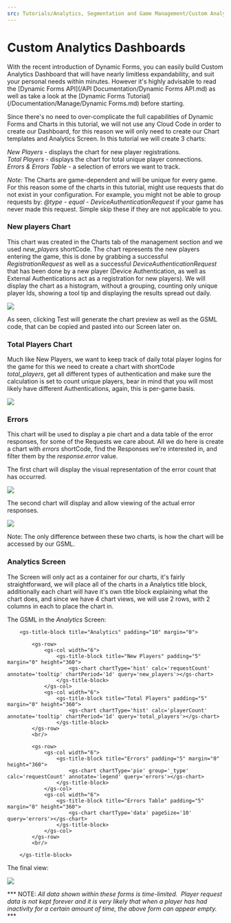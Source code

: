 ```yaml
---
src: Tutorials/Analytics, Segmentation and Game Management/Custom Analytics Dashboards.md
---
```


# Custom Analytics Dashboards

With the recent introduction of Dynamic Forms, you can easily build Custom Analytics Dashboard that will have nearly limitless expandability, and suit your personal needs within minutes. However it's highly advisable to read the [Dynamic Forms API](/API Documentation/Dynamic Forms API.md) as well as take a look at the [Dynamic Forms Tutorial](/Documentation/Manage/Dynamic Forms.md) before starting.  

 Since there's no need to over-complicate the full capabilities of Dynamic Forms and Charts in this tutorial, we will not use any Cloud Code in order to create our Dashboard, for this reason we will only need to create our Chart templates and Analytics Screen. In this tutorial we will create 3 charts:  

*New Players* \- displays the chart for new player registrations.  
*Total Players* \- displays the chart for total unique player connections.  
*Errors & Errors Table* \- a selection of errors we want to track.  

*Note:* The Charts are game-dependent and will be unique for every game. For this reason some of the charts in this tutorial, might use requests that do not exist in your configuration. For example, you might not be able to group requests by: *@type - equal - DeviceAuthenticationRequest* if your game has never made this request. Simple skip these if they are not applicable to you.

### New players Chart

This chart was created in the Charts tab of the management section and we used *new_players* shortCode. The chart represents the new players entering the game, this is done by grabbing a successful *RegistrationRequest* as well as a successful *DeviceAuthenticationRequest* that has been done by a new player (Device Authentication, as well as External Authentications act as a registration for new players). We will display the chart as a histogram, without a grouping, counting only unique player Ids, showing a tool tip and displaying the results spread out daily.

![](img/CustomAnalyticsDashboards/1.jpg)

As seen, clicking Test will generate the chart preview as well as the GSML code, that can be copied and pasted into our Screen later on.

### Total Players Chart

Much like New Players, we want to keep track of daily total player logins for the game for this we need to create a chart with shortCode *total_players*, get all different types of authentication and make sure the calculation is set to count unique players, bear in mind that you will most likely have different Authentications, again, this is per-game basis.

![](img/CustomAnalyticsDashboards/2.jpg)

### Errors

This chart will be used to display a pie chart and a data table of the error responses, for some of the Requests we care about. All we do here is create a chart with *errors* shortCode, find the Responses we're interested in, and filter them by the *response.error* value.  

The first chart will display the visual representation of the error count that has occurred.  

![](img/CustomAnalyticsDashboards/3.jpg)

The second chart will display and allow viewing of the actual error responses.

![](img/CustomAnalyticsDashboards/4.jpg)

Note: The only difference between these two charts, is how the chart will be accessed by our GSML.

### Analytics Screen

The Screen will only act as a container for our charts, it's fairly straightforward, we will place all of the charts in a Analytics title block, additionally each chart will have it's own title block explaining what the chart does, and since we have 4 chart views, we will use 2 rows, with 2 columns in each to place the chart in.  

The GSML in the *Analytics* Screen:

```
    <gs-title-block title="Analytics" padding="10" margin="0">

        <gs-row>
            <gs-col width="6">
                <gs-title-block title="New Players" padding="5" margin="0" height="360">
                    <gs-chart chartType='hist' calc='requestCount' annotate='tooltip' chartPeriod='1d' query='new_players'></gs-chart>
                </gs-title-block>
            </gs-col>
            <gs-col width="6">
                <gs-title-block title="Total Players" padding="5" margin="0" height="360">
                    <gs-chart chartType='hist' calc='playerCount' annotate='tooltip' chartPeriod='1d' query='total_players'></gs-chart>
                </gs-title-block>
        </gs-row>
        <br/>

        <gs-row>
            <gs-col width="6">
                <gs-title-block title="Errors" padding="5" margin="0" height="360">
                    <gs-chart chartType='pie' group='_type' calc='requestCount' annotate='legend' query='errors'></gs-chart>
                </gs-title-block>
            </gs-col>
            <gs-col width="6">
                <gs-title-block title="Errors Table" padding="5" margin="0" height="360">
                    <gs-chart chartType='data' pageSize='10' query='errors'></gs-chart>
                </gs-title-block>
            </gs-col>
        </gs-row>
        <br/>

    </gs-title-block>
```

The final view:

![](img/CustomAnalyticsDashboards/5.jpg)

*** NOTE: *All data shown within these forms is time-limited.  Player request data is not kept forever and it is very likely that when a player has had inactivity for a certain amount of time, the above form can appear empty.* ***
